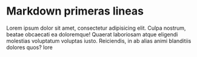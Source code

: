 # Markdown primeras lineas

Lorem ipsum dolor sit amet, consectetur adipisicing elit. Culpa nostrum, beatae obcaecati ea doloremque! Quaerat laboriosam atque eligendi molestias voluptatum voluptas iusto. Reiciendis, in ab alias animi blanditiis dolores quos?
lore	